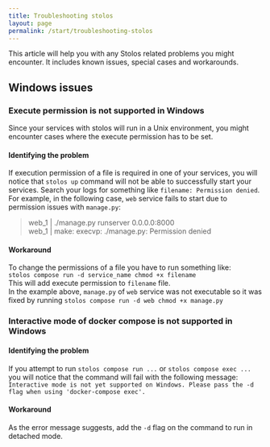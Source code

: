 ```yaml
---
title: Troubleshooting stolos
layout: page
permalink: /start/troubleshooting-stolos
---
```


This article will help you with any Stolos related problems you might encounter. It includes known issues, special cases and workarounds.

## Windows issues
### Execute permission is not supported in Windows
Since your services with stolos will run in a Unix environment, you might encounter cases where the execute permission has to be set.

#### Identifying the problem
If execution permission of a file is required in one of your services, you will notice that `stolos up` command will not be able to successfully start your services. Search your logs for something like `filename: Permission denied`.  
For example, in the following case, `web` service fails to start due to permission issues with `manage.py`:
>web_1      | ./manage.py runserver 0.0.0.0:8000  
>web_1      | make: execvp: ./manage.py: Permission denied

#### Workaround
To change the permissions of a file you have to run something like:  
`stolos compose run -d service_name chmod +x filename`  
This will add execute permission to `filename` file.  
In the example above, `manage.py` of `web` service was not executable so it was fixed by running `stolos compose run -d web chmod +x manage.py`

### Interactive mode of docker compose is not supported in Windows
#### Identifying the problem
If you attempt to run `stolos compose run ...` or `stolos compose exec ...` you will notice that the command will fail with the following message:  
`Interactive mode is not yet supported on Windows. Please pass the -d flag when using 'docker-compose exec'.`

#### Workaround
As the error message suggests, add the `-d` flag on the command to run in detached mode.
